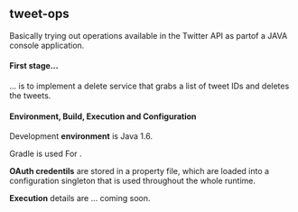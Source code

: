 ## tweet-ops
Basically trying out operations available in the Twitter API as partof a JAVA console application. 

#### First stage...

... is to implement a delete service that grabs a list of tweet IDs and deletes the tweets.

#### Environment, Build, Execution and Configuration

Development <b>environment</b> is Java 1.6. 

Gradle is used For <building>. 

<b>OAuth credentils</b> are stored in a property file, which are loaded into a configuration singleton that is used throughout the whole runtime. 

<b>Execution</b> details are ... coming soon.

